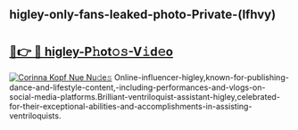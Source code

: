 ## higley-only-fans​-leaked-photo​-Private-(lfhvy)


# <h2><a href="https://mediaupload.pro?title=higley&ref=git">🔗👉 🔴 higley-P𝚑ot𝚘𝚜-V𝚒d𝚎o</a></h2>

[![Corinna Kopf Nue Nu𝚍e𝚜](https://i.imgur.com/0qMVB7G.gif)](https://mediaupload.pro?title=higley&ref=git)
Online-influencer-higley,known-for-publishing-dance-and-lifestyle-content,-including-performances-and-vlogs-on-social-media-platforms.Brilliant-ventriloquist-assistant-higley,celebrated-for-their-exceptional-abilities-and-accomplishments-in-assisting-ventriloquists.  